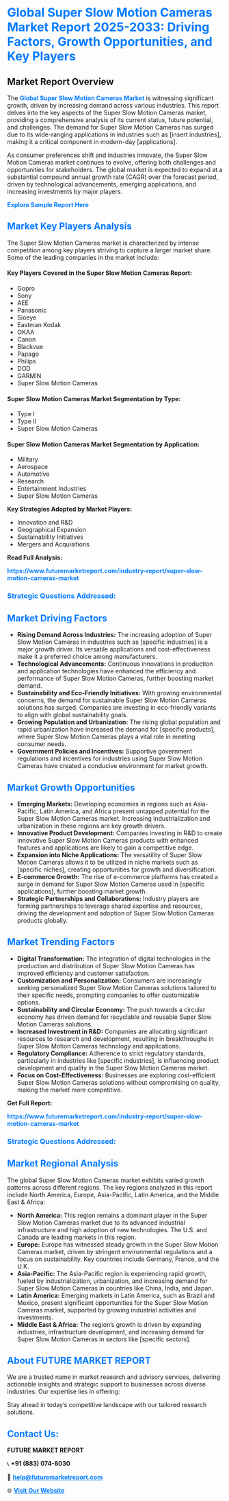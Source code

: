 <h1 style="color: #007BFF;">Global Super Slow Motion Cameras Market Report 2025-2033: Driving Factors, Growth Opportunities, and Key Players</h1>

<section id="overview">
<h2>Market Report Overview</h2>
<p>The <a href="https://www.futuremarketreport.com/industry-report/super-slow-motion-cameras-market" style="color: #007BFF; text-decoration: none;"><strong>Global Super Slow Motion Cameras Market</strong></a> is witnessing significant growth, driven by increasing demand across various industries. This report delves into the key aspects of the Super Slow Motion Cameras market, providing a comprehensive analysis of its current status, future potential, and challenges. The demand for Super Slow Motion Cameras has surged due to its wide-ranging applications in industries such as [insert industries], making it a critical component in modern-day [applications].</p>
<p>As consumer preferences shift and industries innovate, the Super Slow Motion Cameras market continues to evolve, offering both challenges and opportunities for stakeholders. The global market is expected to expand at a substantial compound annual growth rate (CAGR) over the forecast period, driven by technological advancements, emerging applications, and increasing investments by major players.</p>
</section>

<section id="overview">
<p><a href="https://www.futuremarketreport.com/request-sample/reportId=98488" style="color: #007BFF; text-decoration: none;"><strong>Explore Sample Report Here</strong></a></p>
</section>

<section id="key-players">
<h2 style="color: #007BFF;">Market Key Players Analysis</h2>
<p>The Super Slow Motion Cameras market is characterized by intense competition among key players striving to capture a larger market share. Some of the leading companies in the market include:</p>
<h4>Key Players Covered in the Super Slow Motion Cameras Report:</h4>
<ul><li>Gopro</li><li>Sony</li><li>AEE</li><li>Panasonic</li><li>Sioeye</li><li>Eastman Kodak</li><li>OKAA</li><li>Canon</li><li>Blackvue</li><li>Papago</li><li>Philips</li><li>DOD</li><li>GARMIN</li><li>Super Slow Motion Cameras</li></ul>
<h4>Super Slow Motion Cameras Market Segmentation by Type:</h4>
<ul><li>Type I</li><li>Type II</li><li>Super Slow Motion Cameras</li></ul>

<h4>Super Slow Motion Cameras Market Segmentation by Application:</h4>
<ul><li>Military</li><li>Aerospace</li><li>Automotive</li><li>Research</li><li>Entertainment Industries</li><li>Super Slow Motion Cameras</li></ul>
<p><strong>Key Strategies Adopted by Market Players:</strong></p>
<ul>
<li>Innovation and R&D</li>
<li>Geographical Expansion</li>
<li>Sustainability Initiatives</li>
<li>Mergers and Acquisitions</li>
</ul>
</section>

<section>
<p><strong>Read Full Analysis: </strong></p><a href="https://www.futuremarketreport.com/industry-report/super-slow-motion-cameras-market" style="color: #007BFF; text-decoration: none;"><strong>https://www.futuremarketreport.com/industry-report/super-slow-motion-cameras-market</strong></a>
<h3 style="color: #007BFF;">Strategic Questions Addressed:</h3>
</section>

<section id="driving-factors">
<h2 style="color: #007BFF;">Market Driving Factors</h2>
<ul>
<li><strong>Rising Demand Across Industries:</strong> The increasing adoption of Super Slow Motion Cameras in industries such as [specific industries] is a major growth driver. Its versatile applications and cost-effectiveness make it a preferred choice among manufacturers.</li>
<li><strong>Technological Advancements:</strong> Continuous innovations in production and application technologies have enhanced the efficiency and performance of Super Slow Motion Cameras, further boosting market demand.</li>
<li><strong>Sustainability and Eco-Friendly Initiatives:</strong> With growing environmental concerns, the demand for sustainable Super Slow Motion Cameras solutions has surged. Companies are investing in eco-friendly variants to align with global sustainability goals.</li>
<li><strong>Growing Population and Urbanization:</strong> The rising global population and rapid urbanization have increased the demand for [specific products], where Super Slow Motion Cameras plays a vital role in meeting consumer needs.</li>
<li><strong>Government Policies and Incentives:</strong> Supportive government regulations and incentives for industries using Super Slow Motion Cameras have created a conducive environment for market growth.</li>
</ul>
</section>

<section id="growth-opportunities">
<h2 style="color: #007BFF;">Market Growth Opportunities</h2>
<ul>
<li><strong>Emerging Markets:</strong> Developing economies in regions such as Asia-Pacific, Latin America, and Africa present untapped potential for the Super Slow Motion Cameras market. Increasing industrialization and urbanization in these regions are key growth drivers.</li>
<li><strong>Innovative Product Development:</strong> Companies investing in R&D to create innovative Super Slow Motion Cameras products with enhanced features and applications are likely to gain a competitive edge.</li>
<li><strong>Expansion into Niche Applications:</strong> The versatility of Super Slow Motion Cameras allows it to be utilized in niche markets such as [specific niches], creating opportunities for growth and diversification.</li>
<li><strong>E-commerce Growth:</strong> The rise of e-commerce platforms has created a surge in demand for Super Slow Motion Cameras used in [specific applications], further boosting market growth.</li>
<li><strong>Strategic Partnerships and Collaborations:</strong> Industry players are forming partnerships to leverage shared expertise and resources, driving the development and adoption of Super Slow Motion Cameras products globally.</li>
</ul>
</section>

<section id="trending-factors">
<h2 style="color: #007BFF;">Market Trending Factors</h2>
<ul>
<li><strong>Digital Transformation:</strong> The integration of digital technologies in the production and distribution of Super Slow Motion Cameras has improved efficiency and customer satisfaction.</li>
<li><strong>Customization and Personalization:</strong> Consumers are increasingly seeking personalized Super Slow Motion Cameras solutions tailored to their specific needs, prompting companies to offer customizable options.</li>
<li><strong>Sustainability and Circular Economy:</strong> The push towards a circular economy has driven demand for recyclable and reusable Super Slow Motion Cameras solutions.</li>
<li><strong>Increased Investment in R&D:</strong> Companies are allocating significant resources to research and development, resulting in breakthroughs in Super Slow Motion Cameras technology and applications.</li>
<li><strong>Regulatory Compliance:</strong> Adherence to strict regulatory standards, particularly in industries like [specific industries], is influencing product development and quality in the Super Slow Motion Cameras market.</li>
<li><strong>Focus on Cost-Effectiveness:</strong> Businesses are exploring cost-efficient Super Slow Motion Cameras solutions without compromising on quality, making the market more competitive.</li>
</ul>
</section>

<section>
<p><strong>Get Full Report: </strong></p><a href="https://www.futuremarketreport.com/industry-report/super-slow-motion-cameras-market" style="color: #007BFF; text-decoration: none;"><strong>https://www.futuremarketreport.com/industry-report/super-slow-motion-cameras-market</strong></a>
<h3 style="color: #007BFF;">Strategic Questions Addressed:</h3>
</section>


<section id="regional-analysis">
<h2 style="color: #007BFF;">Market Regional Analysis</h2>
<p>The global Super Slow Motion Cameras market exhibits varied growth patterns across different regions. The key regions analyzed in this report include North America, Europe, Asia-Pacific, Latin America, and the Middle East & Africa:</p>
<ul>
<li><strong>North America:</strong> This region remains a dominant player in the Super Slow Motion Cameras market due to its advanced industrial infrastructure and high adoption of new technologies. The U.S. and Canada are leading markets in this region.</li>
<li><strong>Europe:</strong> Europe has witnessed steady growth in the Super Slow Motion Cameras market, driven by stringent environmental regulations and a focus on sustainability. Key countries include Germany, France, and the U.K.</li>
<li><strong>Asia-Pacific:</strong> The Asia-Pacific region is experiencing rapid growth, fueled by industrialization, urbanization, and increasing demand for Super Slow Motion Cameras in countries like China, India, and Japan.</li>
<li><strong>Latin America:</strong> Emerging markets in Latin America, such as Brazil and Mexico, present significant opportunities for the Super Slow Motion Cameras market, supported by growing industrial activities and investments.</li>
<li><strong>Middle East & Africa:</strong> The region’s growth is driven by expanding industries, infrastructure development, and increasing demand for Super Slow Motion Cameras in sectors like [specific sectors].</li>
</ul>
</section>

<footer>
<h2 style="color: #007BFF;">About FUTURE MARKET REPORT</h2>
<p>We are a trusted name in market research and advisory services, delivering actionable insights and strategic support to businesses across diverse industries. Our expertise lies in offering:</p>

<p>Stay ahead in today’s competitive landscape with our tailored research solutions.</p>

<h2 style="color: #007BFF;">Contact Us:</h2>
<p><strong>FUTURE MARKET REPORT</strong></p>
<p>📞 <strong>+91 (883) 074-8030</strong></p>
<p>📧 <strong><a href="mailto:help@futuremarketreport.com" style="color: #007BFF;">help@futuremarketreport.com</a></strong></p>
<p>🌐 <strong><a href="https://www.futuremarketreport.com/" style="color: #007BFF;">Visit Our Website</a></strong></p>
</footer>